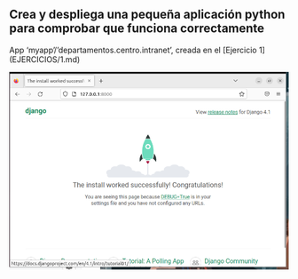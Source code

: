 <h2>Crea y despliega una pequeña aplicación python para comprobar que funciona correctamente</h2>
App ‘myapp’/’departamentos.centro.intranet’, creada en el [Ejercicio 1](EJERCICIOS/1.md)

![20](IMAGENES/20.png)
